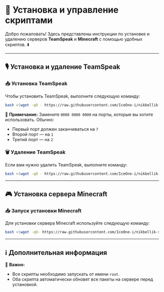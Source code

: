 # 🚀 Установка и управление скриптами

Добро пожаловать! Здесь представлены инструкции по установке и удалению серверов **TeamSpeak** и **Minecraft** с помощью удобных скриптов. ⬇️

---

## 🎙️ Установка и удаление TeamSpeak

### 📥 Установка TeamSpeak

Чтобы установить TeamSpeak, выполните следующую команду:

```bash
bash <(wget -qO - https://raw.githubusercontent.com/IceOne-i/nikbellik-scripts/refs/heads/main/install_teamspeak.sh) 0000 0000 0000
```

🔹 **Примечание:** Замените `0000 0000 0000` на порты, которые вы хотите использовать. Обычно:
- Первый порт должен заканчиваться на `7`
- Второй порт — на `1`
- Третий порт — на `2`

### 🗑️ Удаление TeamSpeak

Если вам нужно удалить TeamSpeak, выполните команду:

```bash
bash <(wget -qO - https://raw.githubusercontent.com/IceOne-i/nikbellik-scripts/refs/heads/main/install_teamspeak.sh) remove
```

---

## 🎮 Установка сервера Minecraft

### 📥 Запуск установки Minecraft

Для установки сервера Minecraft используйте следующую команду:

```bash
bash <(wget -qO- https://raw.githubusercontent.com/IceOne-i/nikbellik-scripts/refs/heads/main/install_minecraft.sh)
```

---

## ℹ️ Дополнительная информация

📢 **Важно:**
- Все скрипты необходимо запускать от имени `root`.
- Оба скрипта автоматически обновят все пакеты на сервере перед установкой.
